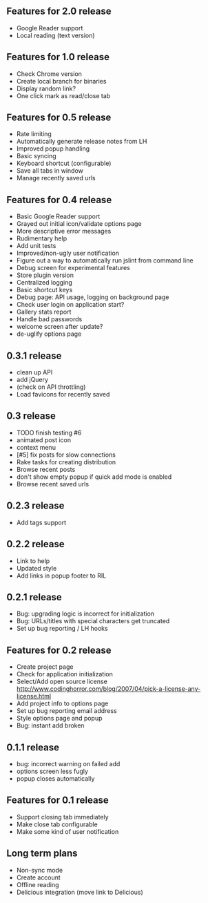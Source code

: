 Features for 2.0 release
--------------------------
- Google Reader support
- Local reading (text version)

Features for 1.0 release
--------------------------
- Check Chrome version
- Create local branch for binaries
- Display random link?
- One click mark as read/close tab
                      
Features for 0.5 release
--------------------------
- Rate limiting     
- Automatically generate release notes from LH   
- Improved popup handling                                 
- Basic syncing
- Keyboard shortcut (configurable) 
- Save all tabs in window
- Manage recently saved urls           

Features for 0.4 release
---------------------------
- Basic Google Reader support
- Grayed out initial icon/validate options page
- More descriptive error messages      
- Rudimentary help
- Add unit tests
- Improved/non-ugly user notification                                                        
- Figure out a way to automatically run jslint from command line
- Debug screen for experimental features         
- Store plugin version
- Centralized logging   
- Basic shortcut keys
- Debug page: API usage, logging on background page
- Check user login on application start?
- Gallery stats report
- Handle bad passwords
- welcome screen after update?    
- de-uglify options page
         
0.3.1 release
-------------
- clean up API
- add jQuery
- (check on API throttling)
- Load favicons for recently saved

0.3 release
------------- 
- TODO finish testing #6
- animated post icon
- context menu
- [#5] fix posts for slow connections        
- Rake tasks for creating distribution
- Browse recent posts         
- don't show empty popup if quick add mode is enabled
- Browse recent saved urls
              
0.2.3 release
-------------
- Add tags support

0.2.2 release
-------------
- Link to help
- Updated style
- Add links in popup footer to RIL

0.2.1 release
-------------
- Bug: upgrading logic is incorrect for initialization
- Bug: URLs/titles with special characters get truncated
- Set up bug reporting / LH hooks

Features for 0.2 release
--------------------------
- Create project page
- Check for application initialization
- Select/Add open source license http://www.codinghorror.com/blog/2007/04/pick-a-license-any-license.html  
- Add project info to options page
- Set up bug reporting email address
- Style options page and popup
- Bug: instant add broken

0.1.1 release
-------------
- bug: incorrect warning on failed add
- options screen less fugly
- popup closes automatically

Features for 0.1 release
--------------------------
- Support closing tab immediately
- Make close tab configurable
- Make some kind of user notification

Long term plans
--------------- 
- Non-sync mode
- Create account
- Offline reading
- Delicious integration (move link to Delicious)